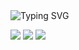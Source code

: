 
<img src="https://readme-typing-svg.demolab.com?font=Georgia&size=18&duration=1800&pause=30&multiline=true&width=500&height=80&lines=Hi,+I'm+Adi;I'm+a+Fullstack+and+ML/AI+Developer;Check+out+some+of+my+work+below+:)" alt="Typing SVG" />

<br/> 

![](http://github-profile-summary-cards.vercel.app/api/cards/profile-details?username=Adi-UA&theme=dracula) 
![](http://github-profile-summary-cards.vercel.app/api/cards/repos-per-language?username=Adi-UA&theme=dracula) 
![](http://github-profile-summary-cards.vercel.app/api/cards/most-commit-language?username=Adi-UA&theme=dracula)
